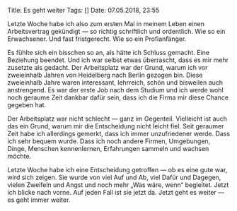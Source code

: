 Title: Es geht weiter
Tags: []
Date: 07.05.2018, 23:55

Letzte Woche habe ich also zum ersten Mal in meinem Leben einen Arbeitsvertrag gekündigt — so richtig schriftlich und ordentlich. Wie so ein Erwachsener. Und fast fristgerecht. Wie so ein Profianfänger.

Es fühlte sich ein bisschen so an, als hätte ich Schluss gemacht. Eine Beziehung beendet. Und ich war selbst etwas überrascht, dass es mir mehr zusetzte als gedacht. Der Arbeitsplatz war der Grund, warum ich vor zweieinhalb Jahren von Heidelberg nach Berlin gezogen bin. Diese zweieinhalb Jahre waren interessant, lehrreich, schön und bisweilen auch anstrengend. Es war der erste Job nach dem Studium und ich werde wohl noch geraume Zeit dankbar dafür sein, dass ich die Firma mir diese Chance gegeben hat.

Der Arbeitsplatz war nicht schlecht — ganz im Gegenteil. Vielleicht ist auch das ein Grund, warum mir die Entscheidung nicht leicht fiel. Seit geraumer Zeit habe ich allerdings gemerkt, dass ich immer unzufriedener werde. Dass ich sehr bequem wurde. Dass ich noch andere Firmen, Umgebungen, Dinge, Menschen kennenlernen, Erfahrungen sammeln und wachsen möchte.

Letzte Woche habe ich eine Entscheidung getroffen — ob es eine gute war, wird sich zeigen. Sie wurde von viel Auf und Ab, viel Dafür und Dagegen, vielen Zweifeln und Angst und noch mehr „Was wäre, wenn“ begleitet. Jetzt ich blicke nach vorne. Auf jeden Fall ist sie jetzt da. Jetzt geht es weiter — es geht immer weiter.